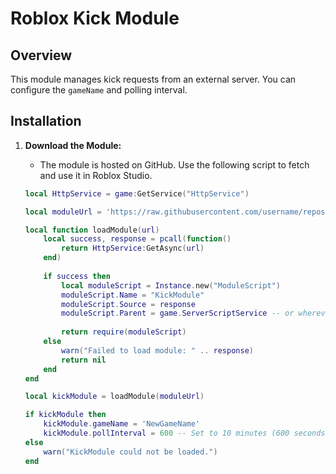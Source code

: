 # Roblox Kick Module

## Overview
This module manages kick requests from an external server. You can configure the `gameName` and polling interval.

## Installation

1. **Download the Module:**
   - The module is hosted on GitHub. Use the following script to fetch and use it in Roblox Studio.

   ```lua
   local HttpService = game:GetService("HttpService")

   local moduleUrl = 'https://raw.githubusercontent.com/username/repository/branch/KickModule.lua' -- Replace with your URL

   local function loadModule(url)
       local success, response = pcall(function()
           return HttpService:GetAsync(url)
       end)
       
       if success then
           local moduleScript = Instance.new("ModuleScript")
           moduleScript.Name = "KickModule"
           moduleScript.Source = response
           moduleScript.Parent = game.ServerScriptService -- or wherever you want to store it
           
           return require(moduleScript)
       else
           warn("Failed to load module: " .. response)
           return nil
       end
   end

   local kickModule = loadModule(moduleUrl)

   if kickModule then
       kickModule.gameName = 'NewGameName'
       kickModule.pollInterval = 600 -- Set to 10 minutes (600 seconds)
   else
       warn("KickModule could not be loaded.")
   end
